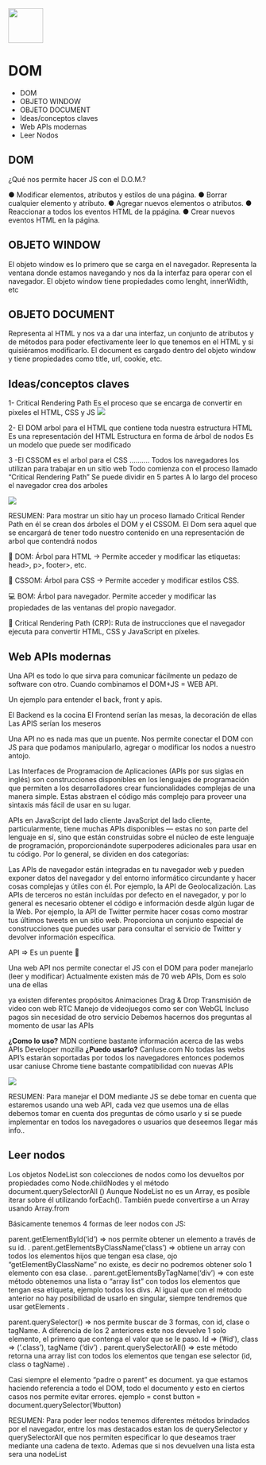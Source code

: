 <img  src='../logo.png' height='70px'>

# DOM   

* DOM
* OBJETO WINDOW
* OBJETO DOCUMENT
* Ideas/conceptos claves
* Web APIs modernas
* Leer Nodos

## DOM
¿Qué nos permite hacer JS con el
D.O.M.?

● Modificar elementos, atributos y estilos de una
página.
● Borrar cualquier elemento y atributo.
● Agregar nuevos elementos o atributos.
● Reaccionar a todos los eventos HTML de la ppágina.
● Crear nuevos eventos HTML en la página.

## OBJETO WINDOW
El objeto window es lo primero que se carga en el
navegador.
Representa la ventana donde estamos navegando y nos
da la interfaz para operar con el navegador.
El objeto window tiene propiedades como lenght,
innerWidth, etc

## OBJETO DOCUMENT
Representa al HTML y nos va a dar una interfaz, un
conjunto de atributos y de métodos para poder
efectivamente leer lo que tenemos en el HTML y si
quisiéramos modificarlo.
El document es cargado dentro del objeto window y tiene
propiedades como title, url, cookie, etc. 

## Ideas/conceptos claves

1- Critical Rendering Path Es el proceso que se encarga de convertir en pixeles el HTML, CSS y JS
<img  src='./img/CriticalRenderingPath.png' >

2- El DOM arbol para el HTML que contiene toda nuestra estructura HTML
Es una representación del HTML
Estructura en forma de árbol de nodos
Es un modelo que puede ser modificado

3 -El CSSOM es el arbol para el CSS
..........
Todos los navegadores los utilizan para trabajar en un sitio web
Todo comienza con el proceso llamado “Critical Rendering Path”
Se puede dividir en 5 partes
A lo largo del proceso el navegador crea dos arboles


<img  src='./img/01.png' >


RESUMEN: Para mostrar un sitio hay un proceso llamado Critical Render Path en él se crean dos árboles el DOM y el CSSOM. El Dom sera aquel que se encargará de tener todo nuestro contenido en una representación de arbol que contendrá nodos

🌳 DOM: Árbol para HTML -> Permite acceder y modificar las etiquetas: head>, p>, footer>, etc.

🎨 CSSOM: Árbol para CSS -> Permite acceder y modificar estilos CSS.

💻 BOM: Árbol para navegador. Permite acceder y modificar las propiedades de las ventanas del propio navegador.

🔩 Critical Rendering Path (CRP): Ruta de instrucciones que el navegador ejecuta para convertir HTML, CSS y JavaScript en píxeles.

## Web APIs modernas
Una API es todo lo que sirva para comunicar fácilmente un pedazo de software con otro.
Cuando combinamos el DOM+JS = WEB API.

Un ejemplo para entender el back, front y apis. 

El Backend es la cocina
El Frontend serían las mesas, la decoración de ellas
Las APIS serían los meseros


Una API no es nada mas que un puente. Nos permite conectar el DOM con JS para que podamos manipularlo, agregar o modificar los nodos a nuestro antojo.

Las Interfaces de Programacion de Aplicaciones (APIs por sus siglas en inglés) son construcciones disponibles en los lenguajes de programación que permiten a los desarrolladores crear funcionalidades complejas de una manera simple. Estas abstraen el código más complejo para proveer una sintaxis más fácil de usar en su lugar.

APIs en JavaScript del lado cliente
JavaScript del lado cliente, particularmente, tiene muchas APIs disponibles — estas no son parte del lenguaje en sí, sino que están construidas sobre el núcleo de este lenguaje de programación, proporcionándote superpoderes adicionales para usar en tu código. Por lo general, se dividen en dos categorías:

Las APIs de navegador están integradas en tu navegador web y pueden exponer datos del navegador y del entorno informático circundante y hacer cosas complejas y útiles con él. Por ejemplo, la API de Geolocalización.
Las APIs de terceros no están incluídas por defecto en el navegador, y por lo general es necesario obtener el código e información desde algún lugar de la Web. Por ejemplo, la API de Twitter permite hacer cosas como mostrar tus últimos tweets en un sitio web. Proporciona un conjunto especial de construcciones que puedes usar para consultar el servicio de Twitter y devolver información específica.

API ⇒ Es un puente 🌉

Una web API nos permite conectar el JS con el DOM para poder manejarlo (leer y modificar)
Actualmente existen más de 70 web APIs, Dom es solo una de ellas

ya existen diferentes propósitos
Animaciones
Drag & Drop
Transmisión de video con web RTC
Manejo de videojuegos como ser con WebGL
Incluso pagos sin necesidad de otro servicio
Debemos hacernos dos preguntas al momento de usar las APIs

**¿Como lo uso?**
MDN contiene bastante información acerca de las webs APIs
Developer mozilla
**¿Puedo usarlo?** 
CanIuse.com
No todas las webs API’s estarán soportadas por todos los navegadores entonces podemos usar caniuse
Chrome tiene bastante compatibilidad con nuevas APIs

<img  src='./img/queEsDOM.jpg' >

RESUMEN: Para manejar el DOM mediante JS se debe tomar en cuenta que estaremos usando una web API, cada vez que usemos una de ellas debemos tomar en cuenta dos preguntas de cómo usarlo y si se puede implementar en todos los navegadores o usuarios que deseemos llegar
más info..

##  Leer nodos

Los objetos NodeList son colecciones de nodos como los devueltos por propiedades como Node.childNodes y el método document.querySelectorAll () Aunque NodeList no es un Array, es posible iterar sobre él utilizando forEach(). También puede convertirse a un Array usando Array.from

Básicamente tenemos 4 formas de leer nodos con JS:

parent.getElementById(‘id’) => nos permite obtener un elemento a través de su id.
.
parent.getElementsByClassName(‘class’) => obtiene un array con todos los elementos hijos que tengan esa clase, ojo “getElementByClassName” no existe, es decir no podremos obtener solo 1 elemento con esa clase.
.
parent.getElementsByTagName(‘div’) => con este método obtenemos una lista o “array list” con todos los elementos que tengan esa etiqueta, ejemplo todos los divs. Al igual que con el método anterior no hay posibilidad de usarlo en singular, siempre tendremos que usar getElements
.

parent.querySelector() => nos permite buscar de 3 formas, con id, clase o tagName. A diferencia de los 2 anteriores este nos devuelve 1 solo elemento, el primero que contenga el valor que se le paso. Id => (’#id’), class => (’.class’), tagName (‘div’)
.
parent.querySelectorAll() => este método retorna una array list con todos los elementos que tengan ese selector (id, class o tagName)
.

Casi siempre el elemento “padre o parent” es document. ya que estamos haciendo referencia a todo el DOM, todo el documento y esto en ciertos casos nos permite evitar errores.
ejemplo = const button = document.querySelector(’#button)

RESUMEN: Para poder leer nodos tenemos diferentes métodos brindados por el navegador, entre los mas destacados estan los de querySelector y querySelectorAll que nos permiten especificar lo que deseamos traer mediante una cadena de texto. Ademas que si nos devuelven una lista esta sera una nodeList


